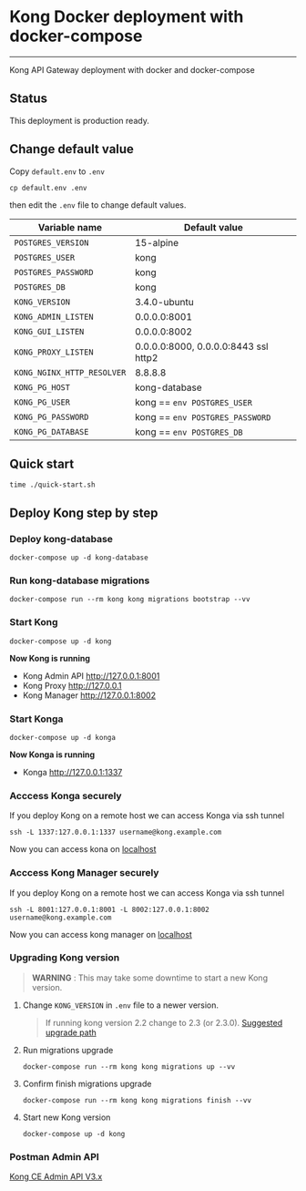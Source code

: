 # Kong Docker deployment with docker-compose 
---

Kong API Gateway deployment with docker and docker-compose


## Status

This deployment is production ready.

## Change default value

Copy `default.env` to `.env`

```
cp default.env .env
```

then edit the `.env` file to change default values.


| Variable name | Default value |
|---------------|---------------|
| `POSTGRES_VERSION`    | 15-alpine |
| `POSTGRES_USER`       | kong |
| `POSTGRES_PASSWORD`   | kong |
| `POSTGRES_DB`         | kong |
| `KONG_VERSION`        | 3.4.0-ubuntu |
| `KONG_ADMIN_LISTEN`   | 0.0.0.0:8001 |
| `KONG_GUI_LISTEN`     | 0.0.0.0:8002 |
| `KONG_PROXY_LISTEN`   | 0.0.0.0:8000, 0.0.0.0:8443 ssl http2 |
| `KONG_NGINX_HTTP_RESOLVER` | 8.8.8.8 |
| `KONG_PG_HOST`        | kong-database |
| `KONG_PG_USER`        | kong == `env POSTGRES_USER` |
| `KONG_PG_PASSWORD`    | kong == `env POSTGRES_PASSWORD`|
| `KONG_PG_DATABASE`    | kong == `env POSTGRES_DB`   |


## Quick start

```
time ./quick-start.sh
```

## Deploy Kong step by step

### Deploy kong-database

```
docker-compose up -d kong-database
```

### Run kong-database migrations

```
docker-compose run --rm kong kong migrations bootstrap --vv
```

### Start Kong

```
docker-compose up -d kong
```

**Now Kong is running**

- Kong Admin API http://127.0.0.1:8001
- Kong Proxy http://127.0.0.1
- Kong Manager http://127.0.0.1:8002

### Start Konga

```
docker-compose up -d konga
```

**Now Konga is running**

- Konga http://127.0.0.1:1337

### Acccess Konga securely

If you deploy Kong on a remote host we can access Konga via ssh tunnel

```
ssh -L 1337:127.0.0.1:1337 username@kong.example.com
```

Now you can access kona on [localhost](http://localhost:1337)

### Acccess Kong Manager securely

If you deploy Kong on a remote host we can access Konga via ssh tunnel

```
ssh -L 8001:127.0.0.1:8001 -L 8002:127.0.0.1:8002 username@kong.example.com
```

Now you can access kong manager on [localhost](http://localhost:8002)


### Upgrading Kong version

> **WARNING** : This may take some downtime to start a new Kong version.

1. Change `KONG_VERSION` in `.env` file to a newer version.

	> If running kong version 2.2 change to 2.3 (or 2.3.0). [Suggested upgrade path](https://github.com/Kong/kong/blob/master/UPGRADE.md)

2. Run migrations upgrade

	```
	docker-compose run --rm kong kong migrations up --vv
	```

3. Confirm finish migrations upgrade

	```
	docker-compose run --rm kong kong migrations finish --vv
	```
	
4. Start new Kong version

	```
	docker-compose up -d kong
	```

### Postman Admin API
[Kong CE Admin API V3.x](https://docs.konghq.com/gateway/latest/admin-api)

